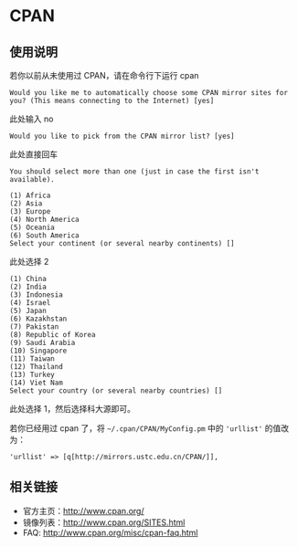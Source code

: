 # CPAN

## 使用说明

若你以前从未使用过 CPAN，请在命令行下运行 cpan

    Would you like me to automatically choose some CPAN mirror sites for you? (This means connecting to the Internet) [yes]

此处输入 no

    Would you like to pick from the CPAN mirror list? [yes]

此处直接回车

    You should select more than one (just in case the first isn't available).

    (1) Africa
    (2) Asia
    (3) Europe
    (4) North America
    (5) Oceania
    (6) South America
    Select your continent (or several nearby continents) []

此处选择 2

    (1) China
    (2) India
    (3) Indonesia
    (4) Israel
    (5) Japan
    (6) Kazakhstan
    (7) Pakistan
    (8) Republic of Korea
    (9) Saudi Arabia
    (10) Singapore
    (11) Taiwan
    (12) Thailand
    (13) Turkey
    (14) Viet Nam
    Select your country (or several nearby countries) []

此处选择 1，然后选择科大源即可。

若你已经用过 cpan 了，将 `~/.cpan/CPAN/MyConfig.pm` 中的 `'urllist'` 的值改为：

    'urllist' => [q[http://mirrors.ustc.edu.cn/CPAN/]],

## 相关链接

-   官方主页：<http://www.cpan.org/>
-   镜像列表：<http://www.cpan.org/SITES.html>
-   FAQ: <http://www.cpan.org/misc/cpan-faq.html>
